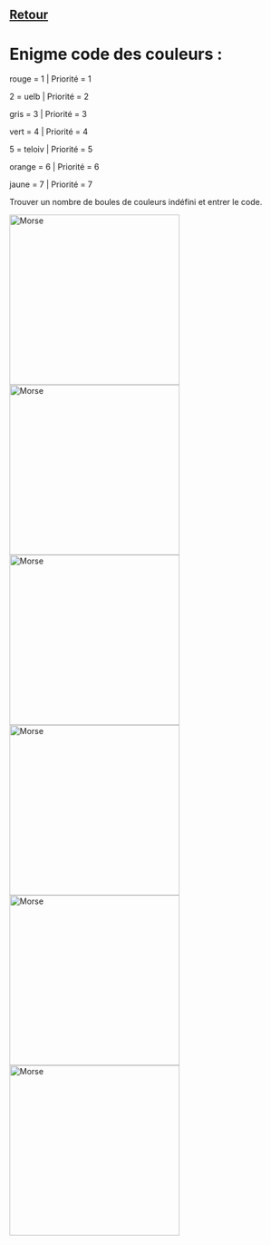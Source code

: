 ## [Retour](/ressources/Enigmes.md)

# Enigme code des couleurs :
  
  rouge = 1 | Priorité = 1
 
  2 = uelb | Priorité = 2
 
  gris = 3 | Priorité = 3
 
  vert = 4 | Priorité = 4
 
  5 = teloiv | Priorité  = 5
 
  orange = 6 | Priorité = 6
 
  jaune = 7 | Priorité = 7
 
  Trouver un nombre de boules de couleurs indéfini et entrer le code.

  <img src="/Images/IMG_1578.PNG" alt="Morse" width="300">
  <img src="/Images/IMG_1558.PNG" alt="Morse" width="300">
  <img src="/Images/IMG_1561.PNG" alt="Morse" width="300">
  <img src="/Images/IMG_1562.PNG" alt="Morse" width="300">
  <img src="/Images/IMG_1563.PNG" alt="Morse" width="300">
  <img src="/Images/IMG_1564.PNG" alt="Morse" width="300">
